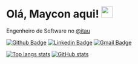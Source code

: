 # Olá, Maycon aqui! <img src="https://raw.githubusercontent.com/tavareshenrique/tavareshenrique/master/gifs/Hi.gif" width="30px">

Engenheiro de Software no [@itau](https://www.itau.com.br/)

[![Github Badge](https://img.shields.io/badge/-maycondbraga-000?style=flat-square&logo=Github&logoColor=white&link=https://github.com/maycondbraga)](https://github.com/maycondbraga)
[![Linkedin Badge](https://img.shields.io/badge/-Maycon%20Braga-blue?style=flat-square&logo=Linkedin&logoColor=white&link=https://www.linkedin.com/in/maycondbraga/)](https://www.linkedin.com/in/maycondbraga/)
[![Gmail Badge](https://img.shields.io/badge/maycondbraga.s@gmail.com-c14438?style=flat-square&logo=Gmail&logoColor=white&link=mailto:maycondbraga.s@gmail.com)](mailto:maycondbraga.s@gmail.com)

[![Top langs stats](https://github-readme-stats.vercel.app/api/top-langs/?username=maycondbraga&layout=compact&langs_count=8)](https://github.com/maycondbraga)
[![GitHub stats](https://github-readme-stats.vercel.app/api?username=maycondbraga&show_icons=true)](https://github.com/maycondbraga)
